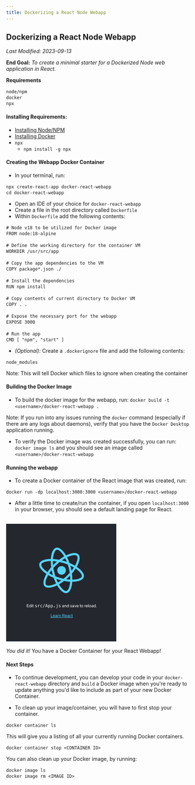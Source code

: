 ```yaml
---
title: Dockerizing a React Node Webapp
---
```


## Dockerizing a React Node Webapp

_Last Modified: 2023-09-13_

**End Goal:** _To create a minimal starter for a Dockerized Node web application in React._

**Requirements**

```
node/npm
docker
npx
```

#### Installing Requirements:

-   [Installing Node/NPM](https://docs.npmjs.com/downloading-and-installing-node-js-and-npm)
-   [Installing Docker](https://docs.docker.com/desktop/)
-   `npx`
    -   `npm install -g npx`

#### Creating the Webapp Docker Container

* In your terminal, run:

```
npx create-react-app docker-react-webapp
cd docker-react-webapp
```

* Open an IDE of your choice for `docker-react-webapp`
* Create a file in the root directory called `Dockerfile`
* Within `Dockerfile` add the following contents:

```docker
# Node v18 to be utilized for Docker image
FROM node:18-alpine

# Define the working directory for the container VM
WORKDIR /usr/src/app

# Copy the app dependencies to the VM
COPY package*.json ./

# Install the dependencies
RUN npm install

# Copy contents of current directory to Docker VM
COPY . .

# Expose the necessary port for the webapp
EXPOSE 3000

# Run the app
CMD [ "npm", "start" ]
```

* _(Optional):_ Create a `.dockerignore` file and add the following contents:
```docker
node_modules
```
Note: This will tell Docker which files to ignore when creating the container

#### Building the Docker Image

* To build the docker image for the webapp, run:
`docker build -t <username>/docker-react-webapp .`

Note: If you run into any issues running the `docker` command (especially if there are any logs  about daemons), verify that you have the `Docker Desktop` application running.

* To verify the Docker image was created successfully, you can run:
`docker image ls` and you should see an image called `<username>/docker-react-webapp`

#### Running the webapp
* To create a Docker container of the React image that was created, run:
```
docker run -dp localhost:3000:3000 <username>/docker-react-webapp
```

* After a little time to create/run the container, if you open `localhost:3000` in your browser, you should see a default landing page for React.
<br />
<img src="/assets/images/react-docker-example.png" alt="dockerized-react-example" width="300"/>

_You did it!_ You have a Docker Container for your React Webapp!

#### Next Steps
* To continue development, you can develop your code in your `docker-react-webapp` directory and `build` a Docker image when you're ready to update anything you'd like to include as part of your new Docker Container.

* To clean up your image/container, you will have to first stop your container.
```
docker container ls
```
This will give you a listing of all your currently running Docker containers.
```
docker container stop <CONTAINER ID>
```
You can also clean up your Docker image, by running:
```
docker image ls
docker image rm <IMAGE ID>
```
